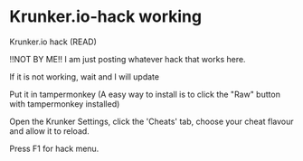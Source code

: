# Krunker.io-hack working
Krunker.io hack (READ)

!!NOT BY ME!!  I am just posting whatever hack that works here.

If it is not working, wait and I will update

Put it in tampermonkey (A easy way to install is to click the "Raw" button with tampermonkey installed)

Open the Krunker Settings, click the 'Cheats' tab, choose your cheat flavour and allow it to reload. 

Press F1 for hack menu.
